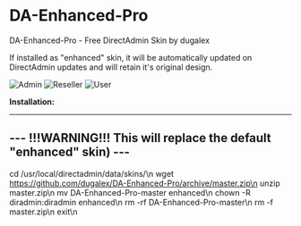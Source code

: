 # DA-Enhanced-Pro
DA-Enhanced-Pro - Free DirectAdmin Skin by dugalex

If installed as "enhanced" skin, it will be automatically updated on DirectAdmin updates and will retain it's original design.

![Admin](https://github.com/dugalex/DA-Enhanced-Pro/blob/master/images/skin-admin.jpg)
![Reseller](https://github.com/dugalex/DA-Enhanced-Pro/blob/master/images/skin-reseller.jpg)
![User](https://github.com/dugalex/DA-Enhanced-Pro/blob/master/images/skin-user.jpg)


<b>Installation:</b>

--------------------------------------------------------------------
--- !!!WARNING!!! This will replace the default "enhanced" skin) ---
--------------------------------------------------------------------

cd /usr/local/directadmin/data/skins/\n
wget https://github.com/dugalex/DA-Enhanced-Pro/archive/master.zip\n
unzip master.zip\n
mv DA-Enhanced-Pro-master enhanced\n
chown -R diradmin:diradmin enhanced\n
rm -rf DA-Enhanced-Pro-master\n
rm -f master.zip\n
exit\n
